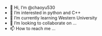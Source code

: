 - 👋 Hi, I’m @chaoyu530
- 👀 I’m interested in python and C++
- 🌱 I’m currently learning Western University
- 💞️ I’m looking to collaborate on ...
- 📫 How to reach me ...

<!---
chaoyu530/chaoyu530 is a ✨ special ✨ repository because its `README.md` (this file) appears on your GitHub profile.
You can click the Preview link to take a look at your changes.
--->
